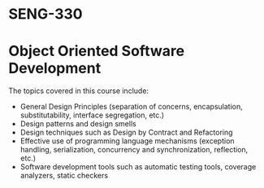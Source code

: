 # SENG-330
# Object Oriented Software Development

The topics covered in this course include:  
* General Design Principles (separation of concerns, encapsulation, substitutability, interface segregation, etc.)  
* Design patterns and design smells  
* Design techniques such as Design by Contract and Refactoring  
* Effective use of programming language mechanisms (exception handling, serialization, concurrency and synchronization, reflection, etc.)  
* Software development tools such as automatic testing tools, coverage analyzers, static checkers
